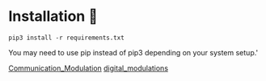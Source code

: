 # Installation 🔧

```
pip3 install -r requirements.txt
```

You may need to use pip instead of pip3 depending on your system setup.'

[Communication_Modulation](https://github.com/sascha-kirch/Communication_Modulation)
[digital_modulations](https://github.com/noevazz/digital_modulations)